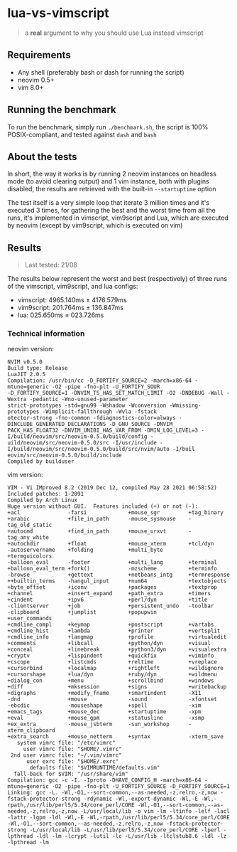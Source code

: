 # lua-vs-vimscript

> a **real** argument to why you should use Lua instead vimscript

## Requirements

- Any shell (preferably bash or dash for running the script)
- neovim 0.5+
- vim 8.0+

## Running the benchmark

To run the benchmark, simply run `./benchmark.sh`, the script is 100% POSIX-compliant, and tested against `dash` and `bash`

## About the tests

In short, the way it works is by running 2 neovim instances on headless mode (to avoid clearing output) and 1 vim instance, both with plugins disabled, the results are retrieved with the built-in `--startuptime` option

The test itself is a very simple loop that iterate 3 million times and it's executed 3 times, for gathering the best and the worst time from all the runs, it's implemented in vimscript, vim9script and Lua, which are executed by neovim (except by vim9script, which is executed on vim)

## Results

> Last tested: 21/08

The results below represent the worst and best (respectively) of three runs of the vimscript, vim9script, and lua configs:

- vimscript: 4965.140ms ± 4176.579ms
- vim9script: 201.764ms ± 136.847ms
- lua: 025.650ms ± 023.726ms

### Technical information

neovim version:

```
NVIM v0.5.0
Build type: Release
LuaJIT 2.0.5
Compilation: /usr/bin/cc -D_FORTIFY_SOURCE=2 -march=x86-64 -mtune=generic -O2 -pipe -fno-plt -U_FORTIFY_SOUR
-D_FORTIFY_SOURCE=1 -DNVIM_TS_HAS_SET_MATCH_LIMIT -O2 -DNDEBUG -Wall -Wextra -pedantic -Wno-unused-parameter
strict-prototypes -std=gnu99 -Wshadow -Wconversion -Wmissing-prototypes -Wimplicit-fallthrough -Wvla -fstack
otector-strong -fno-common -fdiagnostics-color=always -DINCLUDE_GENERATED_DECLARATIONS -D_GNU_SOURCE -DNVIM_
PACK_HAS_FLOAT32 -DNVIM_UNIBI_HAS_VAR_FROM -DMIN_LOG_LEVEL=3 -I/build/neovim/src/neovim-0.5.0/build/config -
uild/neovim/src/neovim-0.5.0/src -I/usr/include -I/build/neovim/src/neovim-0.5.0/build/src/nvim/auto -I/buil
eovim/src/neovim-0.5.0/build/include
Compiled by builduser
```

vim version:

```
VIM - Vi IMproved 8.2 (2019 Dec 12, compiled May 28 2021 06:58:52)
Included patches: 1-2891
Compiled by Arch Linux
Huge version without GUI.  Features included (+) or not (-):
+acl               -farsi             +mouse_sgr         +tag_binary
+arabic            +file_in_path      -mouse_sysmouse    -tag_old_static
+autocmd           +find_in_path      +mouse_urxvt       -tag_any_white
+autochdir         +float             +mouse_xterm       +tcl/dyn
-autoservername    +folding           +multi_byte        +termguicolors
-balloon_eval      -footer            +multi_lang        +terminal
+balloon_eval_term +fork()            -mzscheme          +terminfo
-browse            +gettext           +netbeans_intg     +termresponse
++builtin_terms    -hangul_input      +num64             +textobjects
+byte_offset       +iconv             +packages          +textprop
+channel           +insert_expand     +path_extra        +timers
+cindent           +ipv6              +perl/dyn          +title
-clientserver      +job               +persistent_undo   -toolbar
-clipboard         +jumplist          +popupwin          +user_commands
+cmdline_compl     +keymap            +postscript        +vartabs
+cmdline_hist      +lambda            +printer           +vertsplit
+cmdline_info      +langmap           +profile           +virtualedit
+comments          +libcall           +python/dyn        +visual
+conceal           +linebreak         +python3/dyn       +visualextra
+cryptv            +lispindent        +quickfix          +viminfo
+cscope            +listcmds          +reltime           +vreplace
+cursorbind        +localmap          +rightleft         +wildignore
+cursorshape       +lua/dyn           +ruby/dyn          +wildmenu
+dialog_con        +menu              +scrollbind        +windows
+diff              +mksession         +signs             +writebackup
+digraphs          +modify_fname      +smartindent       -X11
-dnd               +mouse             -sound             -xfontset
-ebcdic            -mouseshape        +spell             -xim
+emacs_tags        +mouse_dec         +startuptime       -xpm
+eval              +mouse_gpm         +statusline        -xsmp
+ex_extra          -mouse_jsbterm     -sun_workshop      -xterm_clipboard
+extra_search      +mouse_netterm     +syntax            -xterm_save
   system vimrc file: "/etc/vimrc"
     user vimrc file: "$HOME/.vimrc"
 2nd user vimrc file: "~/.vim/vimrc"
      user exrc file: "$HOME/.exrc"
       defaults file: "$VIMRUNTIME/defaults.vim"
  fall-back for $VIM: "/usr/share/vim"
Compilation: gcc -c -I. -Iproto -DHAVE_CONFIG_H -march=x86-64 -mtune=generic -O2 -pipe -fno-plt -U_FORTIFY_SOURCE -D_FORTIFY_SOURCE=1
Linking: gcc -L. -Wl,-O1,--sort-common,--as-needed,-z,relro,-z,now -fstack-protector-strong -rdynamic -Wl,-export-dynamic -Wl,-E -Wl,-rpath,/usr/lib/perl5/5.34/core_perl/CORE -Wl,-O1,--sort-common,--as-needed,-z,relro,-z,now -L/usr/local/lib -o vim -lm -ltinfo -lelf -lacl -lattr -lgpm -ldl -Wl,-E -Wl,-rpath,/usr/lib/perl5/5.34/core_perl/CORE -Wl,-O1,--sort-common,--as-needed,-z,relro,-z,now -fstack-protector-strong -L/usr/local/lib -L/usr/lib/perl5/5.34/core_perl/CORE -lperl -lpthread -ldl -lm -lcrypt -lutil -lc -L/usr/lib -ltclstub8.6 -ldl -lz -lpthread -lm
```
